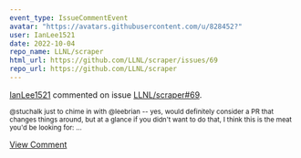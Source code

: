 ```yaml
---
event_type: IssueCommentEvent
avatar: "https://avatars.githubusercontent.com/u/828452?"
user: IanLee1521
date: 2022-10-04
repo_name: LLNL/scraper
html_url: https://github.com/LLNL/scraper/issues/69
repo_url: https://github.com/LLNL/scraper
---
```


<a href='https://github.com/IanLee1521' target='_blank'>IanLee1521</a> commented on issue <a href='https://github.com/LLNL/scraper/issues/69' target='_blank'>LLNL/scraper#69</a>.

<small>@stuchalk just to chime in with @leebrian -- yes, would definitely consider a PR that changes things around, but at a glance if you didn't want to do that, I think this is the meat you'd be looking for:...</small>

<a href='https://github.com/LLNL/scraper/issues/69' target='_blank'>View Comment</a>